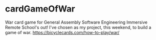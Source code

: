 # cardGameOfWar
War card game for General Assembly Software Engineering Immersive Remote  School's out! I've chosen as my project, this weekend, to build a game of war. https://bicyclecards.com/how-to-play/war/ 
